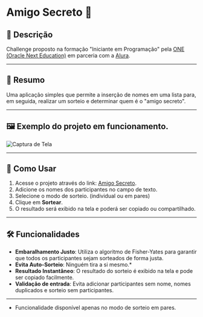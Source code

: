 # Amigo Secreto 🎁

## 📜 Descrição
Challenge proposto na formação "Iniciante em Programação" pela [ONE (Oracle Next Education)](https://www.oracle.com/br/education/oracle-next-education/) em parceria com a [Alura](https://www.alura.com.br/).

---

## 📜 Resumo
Uma aplicação simples que permite a inserção de nomes em uma lista para, em seguida, realizar um sorteio e determinar quem é o "amigo secreto".

---

## 🖼️ Exemplo do projeto em funcionamento.

![Captura de Tela](caminho/para/sua-imagem.png)

---

## 🚀 Como Usar

1. Acesse o projeto através do link: [Amigo Secreto](https://challenge-amigo-secreto-ten-mauve.vercel.app/).
2. Adicione os nomes dos participantes no campo de texto.
3. Selecione o modo de sorteio. (individual ou em pares)
4. Clique em **Sortear**.
5. O resultado será exibido na tela e poderá ser copiado ou compartilhado.

---

## 🛠️ Funcionalidades

- **Embaralhamento Justo**: Utiliza o algoritmo de Fisher-Yates para garantir que todos os participantes sejam sorteados de forma justa.
- **Evita Auto-Sorteio**: Ninguém tira a si mesmo.*
- **Resultado Instantâneo**: O resultado do sorteio é exibido na tela e pode ser copiado facilmente.
- **Validação de entrada**: Evita adicionar participantes sem nome, nomes duplicados e sorteio sem participantes.

---
* Funcionalidade disponível apenas no modo de sorteio em pares.
